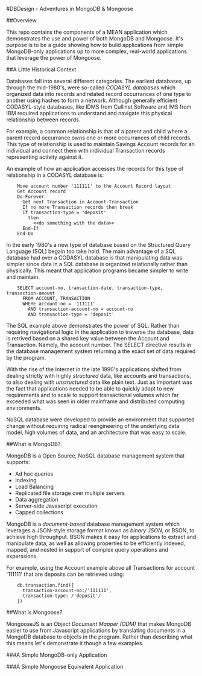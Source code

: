 #DBDesign - Adventures in MongoDB & Mongoose

##Overview

This repo contains the components of a MEAN application which demonstrates the
use and power of both MongoDB and Mongoose. It's purpose is to be a guide
showing how to build applications from simple MongoDB-only applications up to
more complex, real-world applications that leverage the power of Mongoose.

##A Little Historical Context

Databases fall into several different categories. The earliest databases, up
through the mid-1980's, were so-called *CODASYL databases* which organized data
into records and related record occurrances of one type to another using
hashes to form a network. Although generally efficient CODASYL-style databases,
like IDMS from Cullinet Software and IMS from IBM required applications to
understand and navigate this physical relationship between records.

For example, a common relationship is that of a parent and child where a
parent record occurrance owns one or more occurrances of child records. This
type of relationship is used to maintain Savings Account records for an
individual and connect them with individual Transaction records representing
activity against it.

An example of how an application accesses the records for this type of
relationship in a CODASYL database is:

```
    Move account number '111111' to the Account Record layout
    Get Account record
    Do-Forever
      Get next Transaction in Account-Transaction
      If no more Transaction records then break
      If transaction-type = 'deposit'
        then
          <<do something with the data>>
      End-If
    End-Do
```

In the early 1980's a new type of database based on the Structured Query
Language (SQL) begain too take hold. The main advantage of a SQL database had
over a CODASYL database is that manipulating data was simpler since data
in a SQL database is organized relationally rather than physically. This
meant that application programs became simpler to write and maintain.

```
    SELECT account-no, transaction-date, transaction-type, transaction-amount
      FROM ACCOUNT, TRANSACTION
      WHERE account-no = '111111'
        AND transaction-account-no = account-no
        AND transaction-type = 'deposit'
```

The SQL example above demonstrates the power of SQL. Rather than requiring
navigational logic in the application to traverse the database, data is
retrived based on a shared key value between the Account and Transaction.
Namely, the account number. The SELECT directive results in the database
management system returning a the exact set of data required by the program.

With the rise of the Internet in the late 1990's applications shifted from
dealing strictly with highly *structured* data, like accounts and transactions,
to also dealing with *unstructured* data like plain text. Just as important
was the fact that applications needed to be able to quickly adapt to new
requirements and to scale to support transactional volumes which far exceeded
what was seen in older mainframe and distributed computing environments.

NoSQL database were developed to provide an environment that supported change
without requiring radical reengineering of the underlying data model, high
volumes of data, and an architecture that was easy to scale.

##What is MongoDB?

MongoDB is a Open Source, NoSQL database management system that supports:

- Ad hoc queries
- Indexing
- Load Balancing
- Replicated file storage over multiple servers
- Data aggregation
- Server-side Javascript execution
- Capped collections

MongoDB is a *document-based* database management system which leverages a
JSON-style storage format known as *binary JSON*, or BSON, to achieve high
throughput. BSON makes it easy for applications to extract and manipulate data,
as well as allowing properties to be efficiently indexed, mapped, and nested
in support of complex query operations and experssions.

For example, using the Account example above all Transactions for account
'111111' that are deposits can be retrieved using:

```
    db.transaction.find({
      transaction-account-no:/'111111',
      transaction-type: /'deposit'/
    })
```

##What is Mongoose?

MongooseJS is an *Object Document Mapper (ODM)* that makes MongoDB easier to
use from Javascript applications by translating documents in a MongoDB database
to objects in the program. Rather than describing what this means let's
demonstrate it though a few examples.

###A Simple MongoDB-only Application

###A Simple Mongoose Equivalent Application

